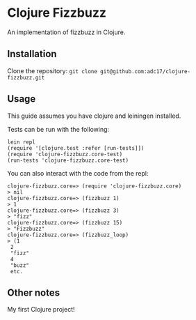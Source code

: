 # Clojure Fizzbuzz

An implementation of fizzbuzz in Clojure.

## Installation

Clone the repository: `git clone git@github.com:adc17/clojure-fizzbuzz.git`

## Usage

This guide assumes you have clojure and leiningen installed. 

Tests can be run with the following:
```
lein repl
(require '[clojure.test :refer [run-tests]])
(require 'clojure-fizzbuzz.core-test)
(run-tests 'clojure-fizzbuzz.core-test)
```

You can also interact with the code from the repl:
```
clojure-fizzbuzz.core=> (require 'clojure-fizzbuzz.core)
> nil
clojure-fizzbuzz.core=> (fizzbuzz 1)
> 1
clojure-fizzbuzz.core=> (fizzbuzz 3)
> "fizz"
clojure-fizzbuzz.core=> (fizzbuzz 15)
> "Fizzbuzz"
clojure-fizzbuzz.core=> (fizzbuzz_loop)
> (1
 2
 "fizz"
 4
 "buzz"
 etc.
```

## Other notes

My first Clojure project!
